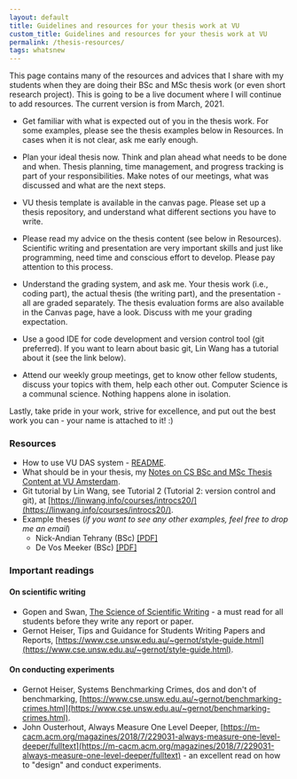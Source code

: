 ```yaml
---
layout: default
title: Guidelines and resources for your thesis work at VU 
custom_title: Guidelines and resources for your thesis work at VU 
permalink: /thesis-resources/
tags: whatsnew
---
```

This page contains many of the resources and advices that I share with my students when they are doing their BSc and MSc thesis work (or even short research project). This is going to be a live document where I will continue to add resources. The current version is from March, 2021. 

  * Get familiar with what is expected out of you in the thesis work. For some examples, please see the thesis examples below in Resources. In cases when it is not clear, ask me early enough. 

  * Plan your ideal thesis now. Think and plan ahead what needs to be done and when. Thesis planning, time management, and progress tracking is part of your responsibilities. Make notes of our meetings, what was discussed and what are the next steps. 

  * VU thesis template is available in the canvas page. Please set up a thesis repository, and understand what different sections you have to write. 

  * Please read my advice on the thesis content (see below in Resources). Scientific writing and presentation are very important skills and just like programming, need time and conscious effort to develop. Please pay attention to this process. 

  * Understand the grading system, and ask me. Your thesis work (i.e., coding part), the actual thesis (the writing part), and the presentation - all are graded separately. The thesis evaluation forms are also available in the Canvas page, have a look. Discuss with me your grading expectation. 

  * Use a good IDE for code development and version control tool (git preferred). If you want to learn about basic git, Lin Wang has a tutorial about it (see the link below). 

  * Attend our weekly group meetings, get to know other fellow students, discuss your topics with them, help each other out. Computer Science is a communal science. Nothing happens alone in isolation.

Lastly, take pride in your work, strive for excellence, and put out the best work you can - your name is attached to it! :) 

### Resources 
   * How to use VU DAS system - [README](/das-readme).
   * What should be in your thesis, my [Notes on CS BSc and MSc Thesis Content at VU Amsterdam](https://github.com/animeshtrivedi/animeshtrivedi.github.io/raw/master/files/2021/vu_thesis_template_advice.pdf). 
   * Git tutorial by Lin Wang, see Tutorial 2 (Tutorial 2: version control and git), at [https://linwang.info/courses/introcs20/](https://linwang.info/courses/introcs20/). 
   * Example theses (*if you want to see any other examples, feel free to drop me an email*) 
      * Nick-Andian Tehrany (BSc) [[PDF]](https://github.com/animeshtrivedi/animeshtrivedi.github.io/raw/master/files/2021/2020-Nick_Tehrany_VU_BSc_Thesis.pdf)
      * De Vos Meeker (BSc) [[PDF]](https://github.com/animeshtrivedi/animeshtrivedi.github.io/raw/master/files/2021/2020-De_Vos_Meaker__Kafka_BSc_Bachelor_Project.pdf)
<!--      * Giulia Frascaria (MSc) [PDF]() -->
<!--      * Jonas Theis (MSc) [PDF]() -->


### Important readings 

#### On scientific writing 
  * Gopen and Swan, [The Science of Scientific Writing](https://github.com/animeshtrivedi/notes/blob/master/docs/the-science-of-scientific-writing.pdf) - a must read for all students before they write any report or paper.
  * Gernot Heiser, Tips and Guidance for Students Writing Papers and Reports, [https://www.cse.unsw.edu.au/~gernot/style-guide.html](https://www.cse.unsw.edu.au/~gernot/style-guide.html). 

#### On conducting experiments 
  * Gernot Heiser, Systems Benchmarking Crimes, dos and don't of benchmarking, [https://www.cse.unsw.edu.au/~gernot/benchmarking-crimes.html](https://www.cse.unsw.edu.au/~gernot/benchmarking-crimes.html).
  * John Ousterhout, Always Measure One Level Deeper, [https://m-cacm.acm.org/magazines/2018/7/229031-always-measure-one-level-deeper/fulltext](https://m-cacm.acm.org/magazines/2018/7/229031-always-measure-one-level-deeper/fulltext) - an excellent read on how to "design" and conduct experiments.
